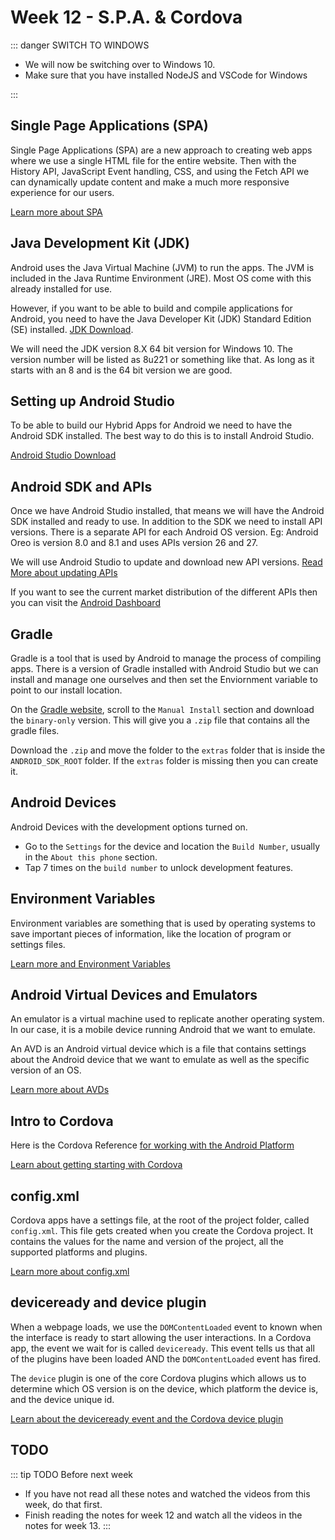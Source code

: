# Week 12 - S.P.A. & Cordova

::: danger SWITCH TO WINDOWS

- We will now be switching over to Windows 10.
- Make sure that you have installed NodeJS and VSCode for Windows

:::

## Single Page Applications (SPA)

Single Page Applications (SPA) are a new approach to creating web apps where we use a single HTML file for the entire website. Then with the History API, JavaScript Event handling, CSS, and using the Fetch API we can dynamically update content and make a much more responsive experience for our users.

[Learn more about SPA](./spa.md)

## Java Development Kit (JDK)

Android uses the Java Virtual Machine (JVM) to run the apps. The JVM is included in the Java Runtime Environment (JRE). Most OS come with this already installed for use.

However, if you want to be able to build and compile applications for Android, you need to have the Java Developer Kit (JDK) Standard Edition (SE) installed. [JDK Download](https://www.oracle.com/java/technologies/jdk8-downloads.html).

We will need the JDK version 8.X 64 bit version for Windows 10. The version number will be listed as 8u221 or something like that. As long as it starts with an 8 and is the 64 bit version we are good.

## Setting up Android Studio

To be able to build our Hybrid Apps for Android we need to have the Android SDK installed. The best way to do this is to install Android Studio.

[Android Studio Download](https://developer.android.com/studio)

## Android SDK and APIs

Once we have Android Studio installed, that means we will have the Android SDK installed and ready to use. In addition to the SDK we need to install API versions. There is a separate API for each Android OS version. Eg: Android Oreo is version 8.0 and 8.1 and uses APIs version 26 and 27.

We will use Android Studio to update and download new API versions. [Read More about updating APIs](apis.md)

If you want to see the current market distribution of the different APIs then you can visit the [Android Dashboard](https://developer.android.com/about/dashboards)

## Gradle

Gradle is a tool that is used by Android to manage the process of compiling apps. There is a version of Gradle installed with Android Studio but we can install and manage one ourselves and then set the Enviornment variable to point to our install location.

On the [Gradle website](https://gradle.org/install), scroll to the `Manual Install` section and download the `binary-only` version. This will give you a `.zip` file that contains all the gradle files.

Download the `.zip` and move the folder to the `extras` folder that is inside the `ANDROID_SDK_ROOT` folder. If the `extras` folder is missing then you can create it.

## Android Devices

Android Devices with the development options turned on.

- Go to the `Settings` for the device and location the `Build Number`, usually in the `About this phone` section.
- Tap 7 times on the `build number` to unlock development features.

## Environment Variables

Environment variables are something that is used by operating systems to save important pieces of information, like the location of program or settings files.

[Learn more and Environment Variables](./env.md)

## Android Virtual Devices and Emulators

An emulator is a virtual machine used to replicate another operating system. In our case, it is a mobile device running Android that we want to emulate.

An AVD is an Android virtual device which is a file that contains settings about the Android device that we want to emulate as well as the specific version of an OS.

[Learn more about AVDs](./avd.md)

## Intro to Cordova

Here is the Cordova Reference [for working with the Android Platform](https://cordova.apache.org/docs/en/latest/guide/platforms/android/)

[Learn about getting starting with Cordova](./cordova.md)

## config.xml

Cordova apps have a settings file, at the root of the project folder, called `config.xml`. This file gets created when you create the Cordova project. It contains the values for the name and version of the project, all the supported platforms and plugins.

[Learn more about config.xml](./config.md)

## deviceready and device plugin

When a webpage loads, we use the `DOMContentLoaded` event to known when the interface is ready to start allowing the user interactions. In a Cordova app, the event we wait for is called `deviceready`. This event tells us that all of the plugins have been loaded AND the `DOMContentLoaded` event has fired.

The `device` plugin is one of the core Cordova plugins which allows us to determine which OS version is on the device, which platform the device is, and the device unique id.

[Learn about the deviceready event and the Cordova device plugin](./device.md)

## TODO

::: tip TODO Before next week

- If you have not read all these notes and watched the videos from this week, do that first.
- Finish reading the notes for week 12 and watch all the videos in the notes for week 13.
  :::
